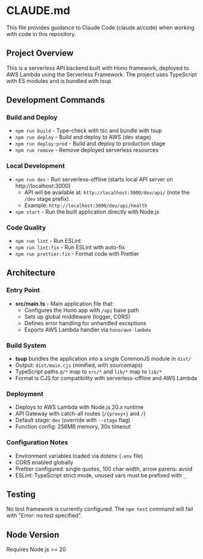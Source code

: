 # CLAUDE.md

This file provides guidance to Claude Code (claude.ai/code) when working with code in this repository.

## Project Overview

This is a serverless API backend built with Hono framework, deployed to AWS Lambda using the Serverless Framework. The project uses TypeScript with ES modules and is bundled with tsup.

## Development Commands

### Build and Deploy
- `npm run build` - Type-check with tsc and bundle with tsup
- `npm run deploy` - Build and deploy to AWS (dev stage)
- `npm run deploy:prod` - Build and deploy to production stage
- `npm run remove` - Remove deployed serverless resources

### Local Development
- `npm run dev` - Run serverless-offline (starts local API server on http://localhost:3000)
  - API will be available at: `http://localhost:3000/dev/api/` (note the `/dev` stage prefix)
  - Example: `http://localhost:3000/dev/api/health`
- `npm start` - Run the built application directly with Node.js

### Code Quality
- `npm run lint` - Run ESLint
- `npm run lint:fix` - Run ESLint with auto-fix
- `npm run prettier:fix` - Format code with Prettier

## Architecture

### Entry Point
- **src/main.ts** - Main application file that:
  - Configures the Hono app with `/api` base path
  - Sets up global middleware (logger, CORS)
  - Defines error handling for unhandled exceptions
  - Exports AWS Lambda handler via `hono/aws-lambda`

### Build System
- **tsup** bundles the application into a single CommonJS module in `dist/`
- Output: `dist/main.cjs` (minified, with sourcemaps)
- TypeScript paths `@/*` map to `src/*` and `lib/*` map to `lib/*`
- Format is CJS for compatibility with serverless-offline and AWS Lambda

### Deployment
- Deploys to AWS Lambda with Node.js 20.x runtime
- API Gateway with catch-all routes (`/{proxy+}` and `/`)
- Default stage: `dev` (override with `--stage` flag)
- Function config: 256MB memory, 30s timeout

### Configuration Notes
- Environment variables loaded via dotenv (`.env` file)
- CORS enabled globally
- Prettier configured: single quotes, 100 char width, arrow parens: avoid
- ESLint: TypeScript strict mode, unused vars must be prefixed with `_`

## Testing
No test framework is currently configured. The `npm test` command will fail with "Error: no test specified".

## Node Version
Requires Node.js >= 20
